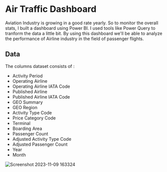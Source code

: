 # Air Traffic Dashboard

Aviation Industry is growing in a good rate yearly. So to monitor the overall stats, I built a dashboard using Power BI. I used tools like Power Query to tranform the data a little bit. By using this dashboard we'll be able to analyze the performance of Airline industry in the field of passenger flights. 

## Data

The columns dataset consists of : 
 - Activity Period
 - Operating Airline
 - Operating Airline IATA Code
 - Published Airline
 - Published Airline IATA Code
 - GEO Summary
 - GEO Region
 - Activity Type Code
 - Price Category Code
 - Terminal
 - Boarding Area
 - Passenger Count
 - Adjusted Activity Type Code
 - Adjusted Passenger Count
 - Year
 - Month

![Screenshot 2023-11-09 163324](https://github.com/Sagar663464/AirTraffic-Dashboard/assets/65543059/a9df2bd5-781f-4992-9400-7c82740ad512)
